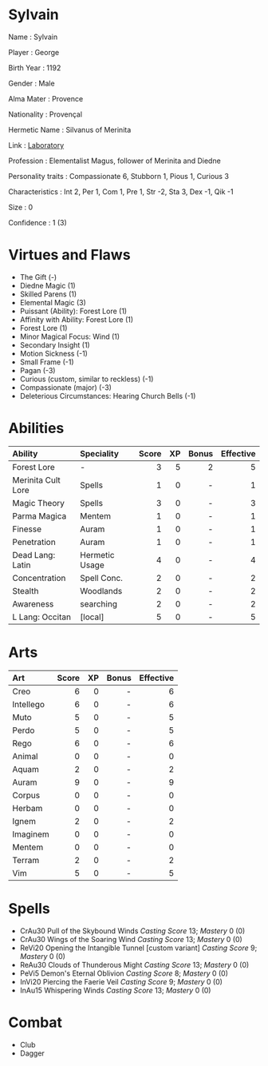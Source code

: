 # Sylvain

Name
: Sylvain

Player
: George

Birth Year
: 1192

Gender
: Male

Alma Mater
: Provence

Nationality
: Provençal

Hermetic Name
: Silvanus of Merinita

Link
: [Laboratory](Sylvain-Lab)

Profession
: Elementalist Magus, follower of Merinita and Diedne

Personality traits
: Compassionate 6, Stubborn 1, Pious 1, Curious 3

Characteristics
: Int 2, Per 1, Com 1, Pre 1, Str -2, Sta 3, Dex -1, Qik -1

Size
: 0

Confidence
: 1 (3)

# Virtues and Flaws

+ The Gift (-)
+ Diedne Magic (1)
+ Skilled Parens (1)
+ Elemental Magic (3)
+ Puissant (Ability): Forest Lore (1)
+ Affinity with Ability: Forest Lore (1)
+ Forest Lore (1)
+ Minor Magical Focus: Wind (1)
+ Secondary Insight (1)
+ Motion Sickness (-1)
+ Small Frame (-1)
+ Pagan (-3)
+ Curious (custom, similar to reckless) (-1)
+ Compassionate (major) (-3)
+ Deleterious Circumstances: Hearing Church Bells (-1)

# Abilities

| Ability              | Speciality      | Score |   XP | Bonus | Effective |
| :-                   | :-              |    -: |   -: |    -: |        -: |
| Forest Lore          | -               |     3 |    5 |     2 |         5 |
| Merinita Cult Lore   | Spells          |     1 |    0 |     - |         1 |
| Magic Theory         | Spells          |     3 |    0 |     - |         3 |
| Parma Magica         | Mentem          |     1 |    0 |     - |         1 |
| Finesse              | Auram           |     1 |    0 |     - |         1 |
| Penetration          | Auram           |     1 |    0 |     - |         1 |
| Dead Lang: Latin     | Hermetic Usage  |     4 |    0 |     - |         4 |
| Concentration        | Spell Conc.     |     2 |    0 |     - |         2 |
| Stealth              | Woodlands       |     2 |    0 |     - |         2 |
| Awareness            | searching       |     2 |    0 |     - |         2 |
| L Lang: Occitan      | [local]         |     5 |    0 |     - |         5 |

# Arts

| Art        | Score |   XP | Bonus | Effective |
| :-         |    -: |   -: |    -: |        -: |
| Creo       |     6 |    0 |     - |         6 |
| Intellego  |     6 |    0 |     - |         6 |
| Muto       |     5 |    0 |     - |         5 |
| Perdo      |     5 |    0 |     - |         5 |
| Rego       |     6 |    0 |     - |         6 |
| Animal     |     0 |    0 |     - |         0 |
| Aquam      |     2 |    0 |     - |         2 |
| Auram      |     9 |    0 |     - |         9 |
| Corpus     |     0 |    0 |     - |         0 |
| Herbam     |     0 |    0 |     - |         0 |
| Ignem      |     2 |    0 |     - |         2 |
| Imaginem   |     0 |    0 |     - |         0 |
| Mentem     |     0 |    0 |     - |         0 |
| Terram     |     2 |    0 |     - |         2 |
| Vim        |     5 |    0 |     - |         5 |

# Spells

+ CrAu30 Pull of the Skybound Winds *Casting Score* 13; *Mastery* 0 (0)
+ CrAu30 Wings of the Soaring Wind *Casting Score* 13; *Mastery* 0 (0)
+ ReVi20 Opening the Intangible Tunnel [custom variant] *Casting Score* 9; *Mastery* 0 (0)
+ ReAu30 Clouds of Thunderous Might *Casting Score* 13; *Mastery* 0 (0)
+ PeVi5 Demon's Eternal Oblivion *Casting Score* 8; *Mastery* 0 (0)
+ InVi20 Piercing the Faerie Veil *Casting Score* 9; *Mastery* 0 (0)
+ InAu15 Whispering Winds *Casting Score* 13; *Mastery* 0 (0)

# Combat

+ Club
+ Dagger
